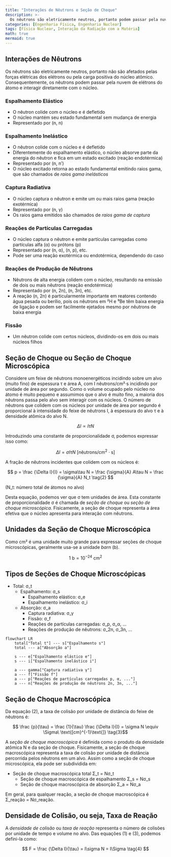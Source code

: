 ```yaml
---
title: "Interações de Nêutrons e Seção de Choque"
description: >-
  Os nêutrons são eletricamente neutros, portanto podem passar pela nuvem de elétrons do átomo sem serem afetados por forças elétricas e interagir diretamente com o núcleo atômico. Vamos explorar os tipos de interações de nêutrons e o conceito de seção de choque nuclear.
categories: [Engenharia Física, Engenharia Nuclear]
tags: [Física Nuclear, Interação da Radiação com a Matéria]
math: true
mermaid: true
---
```


## Interações de Nêutrons
Os nêutrons são eletricamente neutros, portanto não são afetados pelas forças elétricas dos elétrons ou pela carga positiva do núcleo atômico. Consequentemente, os nêutrons podem passar pela nuvem de elétrons do átomo e interagir diretamente com o núcleo.

### Espalhamento Elástico
- O nêutron colide com o núcleo e é defletido
- O núcleo mantém seu estado fundamental sem mudança de energia
- Representado por (n, n)

### Espalhamento Inelástico
- O nêutron colide com o núcleo e é defletido
- Diferentemente do espalhamento elástico, o núcleo absorve parte da energia do nêutron e fica em um estado excitado (reação endotérmica)
- Representado por (n, n′)
- O núcleo excitado retorna ao estado fundamental emitindo raios gama, que são chamados de *raios gama inelásticos*

### Captura Radiativa
- O núcleo captura o nêutron e emite um ou mais raios gama (reação exotérmica)
- Representado por (n, γ)
- Os raios gama emitidos são chamados de *raios gama de captura*

### Reações de Partículas Carregadas
- O núcleo captura o nêutron e emite partículas carregadas como partículas alfa (α) ou prótons (p)
- Representado por (n, α), (n, p), etc.
- Pode ser uma reação exotérmica ou endotérmica, dependendo do caso

### Reações de Produção de Nêutrons
- Nêutrons de alta energia colidem com o núcleo, resultando na emissão de dois ou mais nêutrons (reação endotérmica)
- Representado por (n, 2n), (n, 3n), etc.
- A reação (n, 2n) é particularmente importante em reatores contendo água pesada ou berílio, pois os nêutrons em ²H e ⁹Be têm baixa energia de ligação e podem ser facilmente ejetados mesmo por nêutrons de baixa energia

### Fissão
- Um nêutron colide com certos núcleos, dividindo-os em dois ou mais núcleos filhos

## Seção de Choque ou Seção de Choque Microscópica
Considere um feixe de nêutrons monoenergéticos incidindo sobre um alvo (muito fino) de espessura τ e área A, com I nêutrons/cm²·s incidindo por unidade de área por segundo. Como o volume ocupado pelo núcleo no átomo é muito pequeno e assumimos que o alvo é muito fino, a maioria dos nêutrons passa pelo alvo sem interagir com os núcleos. O número de nêutrons que colidem com os núcleos por unidade de área por segundo é proporcional à intensidade do feixe de nêutrons I, à espessura do alvo τ e à densidade atômica do alvo N.

$$ \Delta I \propto I\tau N $$

Introduzindo uma constante de proporcionalidade σ, podemos expressar isso como:

$$ \Delta I = \sigma I\tau N\ \text{[nêutrons/cm}^2\cdot\text{s]} \tag{1} $$

A fração de nêutrons incidentes que colidem com os núcleos é:

$$ p = \frac {\Delta I}{I} = \sigma\tau N = \frac {\sigma}{A} A\tau N = \frac {\sigma}{A} N_t \tag{2} $$

(N_t: número total de átomos no alvo)

Desta equação, podemos ver que σ tem unidades de área. Esta constante de proporcionalidade σ é chamada de *seção de choque* ou *seção de choque microscópica*. Fisicamente, a seção de choque representa a área efetiva que o núcleo apresenta para interação com nêutrons.

## Unidades da Seção de Choque Microscópica
Como cm² é uma unidade muito grande para expressar seções de choque microscópicas, geralmente usa-se a unidade *barn* (b).

$$ 1\ \text{b} = 10^{-24}\ \text{cm}^2 $$

## Tipos de Seções de Choque Microscópicas
- Total: σ_t
  - Espalhamento: σ_s
    - Espalhamento elástico: σ_e
    - Espalhamento inelástico: σ_i
  - Absorção: σ_a
    - Captura radiativa: σ_γ
    - Fissão: σ_f
    - Reações de partículas carregadas: σ_p, σ_α, ...
    - Reações de produção de nêutrons: σ_2n, σ_3n, ...

```mermaid
flowchart LR
	total["Total t"] --- s["Espalhamento s"]
	total --- a["Absorção a"]

	s --- e["Espalhamento elástico e"]
	s --- i["Espalhamento inelástico i"]

	a --- gamma["Captura radiativa γ"]
	a --- f["Fissão f"]
	a --- p["Reações de partículas carregadas p, α, ..."]
	a --- n["Reações de produção de nêutrons 2n, 3n, ..."]
```

## Seção de Choque Macroscópica
Da equação (2), a taxa de colisão por unidade de distância do feixe de nêutrons é:

$$ \frac {p}{\tau} = \frac {1}{\tau} \frac {\Delta I}{I} = \sigma N \equiv \Sigma\ \text{[cm}^{-1}\text{]} \tag{3}$$

A *seção de choque macroscópica* é definida como o produto da densidade atômica N e da seção de choque. Fisicamente, a seção de choque macroscópica representa a taxa de colisão por unidade de distância percorrida pelos nêutrons em um alvo. Assim como a seção de choque microscópica, ela pode ser subdividida em:

- Seção de choque macroscópica total Σ_t = Nσ_t
  - Seção de choque macroscópica de espalhamento Σ_s = Nσ_s
  - Seção de choque macroscópica de absorção Σ_a = Nσ_a

Em geral, para qualquer reação, a seção de choque macroscópica é Σ_reação = Nσ_reação.

## Densidade de Colisão, ou seja, Taxa de Reação
A *densidade de colisão* ou *taxa de reação* representa o número de colisões por unidade de tempo e volume no alvo. Das equações (1) e (3), podemos defini-la como:

$$ F = \frac {\Delta I}{\tau} = I\sigma N = I\Sigma \tag{4} $$